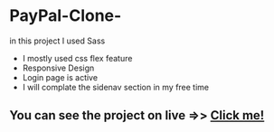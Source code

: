 # PayPal-Clone-
in this project I used Sass
<ul>
  <li>I mostly used css flex feature</li>
  <li>Responsive Design</li>
  <li>Login page is active</li>
  <li>I will complate the sidenav section in my free time</li>
 </ul>
 <h2>You can see the project on live =>> <a href='https://mozanyazar.github.io/PayPal-Clone-/'>Click me!</a></h2>
